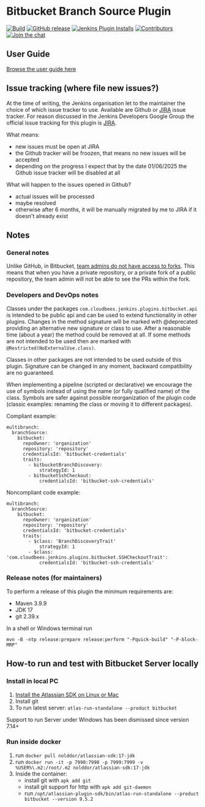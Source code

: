 # Bitbucket Branch Source Plugin

[![Build](https://ci.jenkins.io/job/Plugins/job/bitbucket-branch-source-plugin/job/master/badge/icon)](https://ci.jenkins.io/job/Plugins/job/bitbucket-branch-source-plugin/job/master/)
[![GitHub release](https://img.shields.io/github/release/jenkinsci/bitbucket-branch-source-plugin.svg?label=release)](https://github.com/jenkinsci/bitbucket-branch-source-plugin/releases/latest)
[![Jenkins Plugin Installs](https://img.shields.io/jenkins/plugin/i/cloudbees-bitbucket-branch-source?color=blue)](https://plugins.jenkins.io/cloudbees-bitbucket-branch-source)
[![Contributors](https://img.shields.io/github/contributors/jenkinsci/bitbucket-branch-source-plugin.svg)](https://github.com/jenkinsci/bitbucket-branch-source-plugin/contributors)
[![Join the chat](https://badges.gitter.im/Join%20Chat.svg)](https://gitter.im/jenkinsci/bitbucket-branch-source-plugin?utm_source=badge&utm_medium=badge&utm_campaign=pr-badge&utm_content=badge)

## User Guide

[Browse the user guide here](docs/USER_GUIDE.adoc)

## Issue tracking (where file new issues?)

At the time of writing, the Jenkins organisation let to the maintainer the choice of which issue tracker to use. Available are Github or [JIRA](https://issues.jenkins.io) issue tracker.
For reason discussed in the Jenkins Developers Google Group the official issue tracking for this plugin is [JIRA](https://issues.jenkins.io/browse/JENKINS-74965?jql=project%20%3D%20JENKINS%20AND%20component%20%3D%20bitbucket-branch-source-plugin%20ORDER%20BY%20created%20DESC).

What means:
* new issues must be open at JIRA
* the Github tracker will be froozen, that means no new issues will be accepted
* depending on the progress I expect that by the date 01/06/2025 the Github issue tracker will be disabled at all

What will happen to the issues opened in Github?
* actual issues will be processed
* maybe resolved
* otherwise after 6 months, it will be manually migrated by me to JIRA if it doesn't already exist

## Notes

### General notes

Unlike GitHub, in Bitbucket, [team admins do not have access to forks](https://bitbucket.org/site/master/issues/4828/team-admins-dont-have-read-access-to-forks).
This means that when you have a private repository, or a private fork of a public repository, the team admin will not be able to see the PRs within the fork.

### Developers and DevOps notes

Classes under the packages `com.cloudbees.jenkins.plugins.bitbucket.api` is intended to be public api and can be used to extend functionality in other plugins. Changes in the method signature will be marked with @deprecated providing an alternative new signature or class to use. After a reasonable time (about a year) the method could be removed at all. If some methods are not intended to be used then are marked with `@Restricted(NoExternalUse.class)`.

Classes in other packages are not intended to be used outside of this plugin. Signature can be changed in any moment, backward compatibility are no guaranteed.

When implementing a pipeline (scripted or declarative) we encourage the use of symbols instead of using the name (or fully qualified name) of the class. Symbols are safer against possible reorganization of the plugin code (classic examples: renaming the class or moving it to different packages).

Compliant example:

```
multibranch:
  branchSource:
    bitbucket:
      repoOwner: 'organization'
      repository: 'repository'
      credentialsId: 'bitbucket-credentials'
      traits:
        - bitbucketBranchDiscovery:
            strategyId: 1
        - bitbucketSshCheckout:
            credentialsId: 'bitbucket-ssh-credentials'
```

Noncompliant code example:

```
multibranch:
  branchSource:
    bitbucket:
      repoOwner: 'organization'
      repository: 'repository'
      credentialsId: 'bitbucket-credentials'
      traits:
        - $class: 'BranchDiscoveryTrait'
            strategyId: 1
        - $class: 'com.cloudbees.jenkins.plugins.bitbucket.SSHCheckoutTrait':
            credentialsId: 'bitbucket-ssh-credentials'
```

### Release notes (for maintainers)

To perform a release of this plugin the minimum requirements are:
 * Maven 3.9.9
 * JDK 17
 * git 2.39.x

In a shell or Windows terminal run

`mvn -B -ntp release:prepare release:perform "-Pquick-build" "-P-block-MRP"`

## How-to run and test with Bitbucket Server locally

### Install in local PC

1. [Install the Atlassian SDK on Linux or Mac](https://developer.atlassian.com/server/framework/atlassian-sdk/install-the-atlassian-sdk-on-a-linux-or-mac-system/)
2. Install git
3. To run latest server: `atlas-run-standalone --product bitbucket`

Support to run Server under Windows has been dismissed since version 7.14+

### Run inside docker

1. run `docker pull nolddor/atlassian-sdk:17-jdk`
2. run `docker run -it -p 7990:7990 -p 7999:7999 -v %USER%\.m2:/root/.m2 nolddor/atlassian-sdk:17-jdk`
3. Inside the container:
   - install git with `apk add git`
   - install git support for http with `apk add git-daemon`
   - run `/opt/atlassian-plugin-sdk/bin/atlas-run-standalone --product bitbucket --version 9.5.2`
